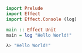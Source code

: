 ```haskell
import Prelude 
import Effect 
import Effect.Console (log)

main :: Effect Unit
main = log "Hello World!"
```

```bash
λ> "Hello World!"
```